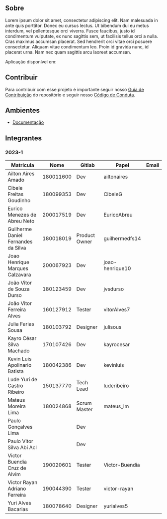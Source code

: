 ## Sobre

Lorem ipsum dolor sit amet, consectetur adipiscing elit. Nam malesuada in ante quis porttitor. Donec eu cursus lectus. Ut bibendum dui eu metus interdum, vel pellentesque orci viverra. Fusce faucibus, justo id condimentum vulputate, ex nunc sagittis sem, ut facilisis tellus orci a nulla. Cras maximus accumsan placerat. Sed hendrerit orci vitae orci posuere consectetur. Aliquam vitae condimentum leo. Proin id gravida nunc, id placerat urna. Nam nec quam sagittis arcu laoreet accumsan.

Aplicação disponível em: 


## Contribuir
Para contribuir com esse projeto é importante seguir nosso [Guia de Contribuição](https://) do repositório e seguir nosso [Código de Conduta]().

## Ambientes

- [Documentação](https://gitlab.com/fga-eps-rmc/fintech/fintech_doc)

## Integrantes

### 2023-1

| Matricula | Nome | Gitlab | Papel | Email |
|-----------|------|--------|--------|------|
| Ailton Aires Amado | 180011600 | Dev | ailtonaires |  |
| Cibele Freitas Goudinho | 180099353 | Dev | CibeleG |  |
| Eurico Menezes de Abreu Neto | 200017519 | Dev  | EuricoAbreu |  |
| Guilherme Daniel Fernandes da Silva | 180018019 | Product Owner | guilhermedfs14 |  |
| Joao Henrique Marques Calzavara | 200067923 | Dev | joao-henrique10 |  |
| João Vitor de Souza Durso | 180123459 | Dev | jvsdurso |  |
| João Vitor Ferreira Alves | 160127912 | Tester | vitorAlves7 |  |
| Julia Farias Sousa | 180103792 | Designer | julisous |  |
| Kayro César Silva Machado | 170107426 | Dev | kayrocesar |  |
| Kevin Luis Apolinario Batista | 180042386 | Dev | kevinluis |  |
| Lude Yuri de Castro Ribeiro | 150137770 | Tech Lead | luderibeiro |  |
| Mateus Moreira Lima | 180024868 | Scrum Master | mateus_lm |  |
| Paulo Gonçalves Lima |  | Dev |  |  |
| Paulo Vitor Silva Abi Acl	 |  | Dev |  |  |
| Victor Buendia Cruz de Alvim | 190020601 | Tester | Victor-Buendia |  |
| Victor Rayan Adriano Ferreira | 190044390 | Tester | victor-rayan |  |
| Yuri Alves Bacarias | 180078640 | Designer | yurialves5 |  |

